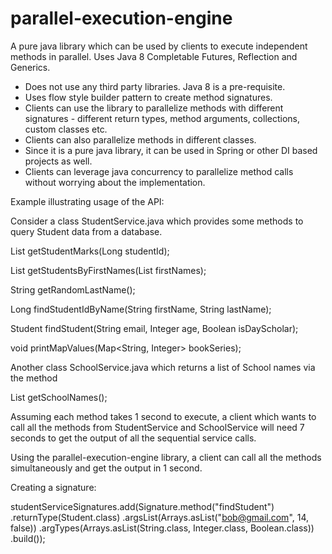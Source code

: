 # parallel-execution-engine
A pure java library which can be used by clients to execute independent methods in parallel.
Uses Java 8 Completable Futures, Reflection and Generics.

* Does not use any third party libraries. Java 8 is a pre-requisite.
* Uses flow style builder pattern to create method signatures.
* Clients can use the library to parallelize methods with different signatures - different return types, method arguments, collections, custom classes etc.
* Clients can also parallelize methods in different classes.
* Since it is a pure java library, it can be used in Spring or other DI based projects as well.
* Clients can leverage java concurrency to parallelize method calls without worrying about the implementation.

Example illustrating usage of the API:

Consider a class StudentService.java which provides some methods to query Student data from a database.

List<Integer> getStudentMarks(Long studentId);

List<Student> getStudentsByFirstNames(List<String> firstNames);

String getRandomLastName();

Long findStudentIdByName(String firstName, String lastName);

Student findStudent(String email, Integer age, Boolean isDayScholar);

void printMapValues(Map<String, Integer> bookSeries);

Another class SchoolService.java which returns a list of School names via the method

List<String> getSchoolNames();

Assuming each method takes 1 second to execute, a client which wants to call all the methods from StudentService and SchoolService 
will need 7 seconds to get the output of all the sequential service calls. 

Using the parallel-execution-engine library, a client can call all the methods simultaneously and get the output in 1 second.

Creating a signature:
	
studentServiceSignatures.add(Signature.method("findStudent")
		.returnType(Student.class)
		.argsList(Arrays.asList("bob@gmail.com", 14, false))
		.argTypes(Arrays.asList(String.class, Integer.class, Boolean.class))
		.build());

					


